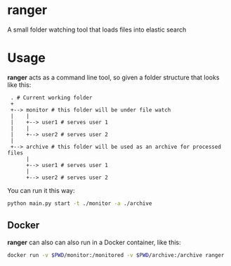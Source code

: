 # ranger
A small folder watching tool that loads files into elastic search

# Usage

**ranger** acts as a command line tool, so given a folder structure that looks like this:

```
 . # Current working folder
 +
 +--> monitor # this folder will be under file watch
 |    |
 |    +--> user1 # serves user 1
 |    |
 |    +--> user2 # serves user 2
 |
 +--> archive # this folder will be used as an archive for processed files
      |
      +--> user1 # serves user 1
      |
      +--> user2 # serves user 2
```

You can run it this way:

```sh
python main.py start -t ./monitor -a ./archive
```

## Docker

**ranger** can also can also run in a Docker container, like this:

```sh
docker run -v $PWD/monitor:/monitored -v $PWD/archive:/archive ranger
```

